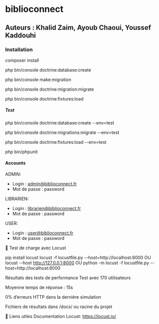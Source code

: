 # biblioconnect

## Auteurs : Khalid Zaim, Ayoub Chaoui, Youssef Kaddouhi

### Installation

composer install

php bin/console doctrine:database:create

php bin/console make:migration

php bin/console doctrine:migration:migrate

php bin/console doctrine:fixtures:load

##### Test
php bin/console doctrine:database:create --env=test

php bin/console doctrine:migrations:migrate --env=test

php bin/console doctrine:fixtures:load --env=test

php bin/phpunit

#### Accounts
ADMIN:
- Login : admin@biblioconnect.fr
- Mot de passe : password
  
LIBRARIEN:
- Login : librarien@biblioconnect.fr
- Mot de passe : password
  
USER:
- Login : user@biblioconnect.fr
- Mot de passe : password


🧪 Test de charge avec Locust

pip install locust
locust -f locustfile.py --host=http://localhost:8000
OU
locust --host http://127.0.0.1:8000
OU
python -m locust -f locustfile.py --host=http://localhost:8000
 

Résultats des tests de performance
Test avec 170 utilisateurs

Moyenne temps de réponse : 15s

0% d’erreurs HTTP dans la dernière simulation

Fichiers de résultats dans /docs/ ou racine du projet

📎 Liens utiles
Documentation Locust: https://locust.io/
